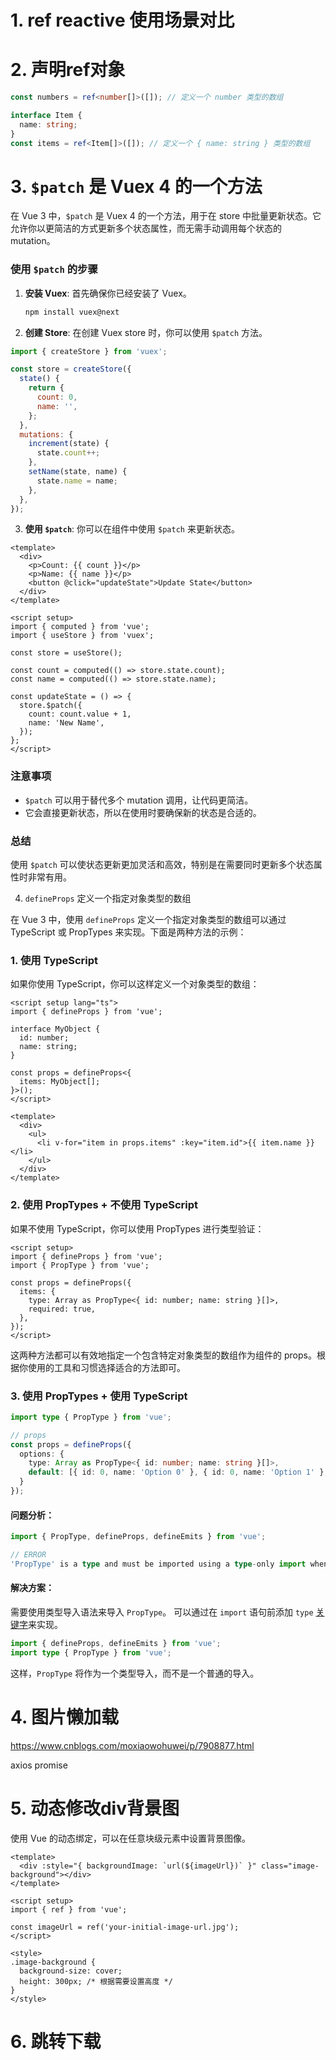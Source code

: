# 1. ref reactive 使用场景对比



# 2. 声明ref对象

```typescript
const numbers = ref<number[]>([]); // 定义一个 number 类型的数组

interface Item {
  name: string;
}
const items = ref<Item[]>([]); // 定义一个 { name: string } 类型的数组
```



# 3. `$patch` 是 Vuex 4 的一个方法

在 Vue 3 中，`$patch` 是 Vuex 4 的一个方法，用于在 store 中批量更新状态。它允许你以更简洁的方式更新多个状态属性，而无需手动调用每个状态的 mutation。

### 使用 `$patch` 的步骤

1. **安装 Vuex**: 首先确保你已经安装了 Vuex。

   ```bash
   npm install vuex@next
   ```

2. **创建 Store**: 在创建 Vuex store 时，你可以使用 `$patch` 方法。

```javascript
import { createStore } from 'vuex';

const store = createStore({
  state() {
    return {
      count: 0,
      name: '',
    };
  },
  mutations: {
    increment(state) {
      state.count++;
    },
    setName(state, name) {
      state.name = name;
    },
  },
});
```

3. **使用 `$patch`**: 你可以在组件中使用 `$patch` 来更新状态。

```vue
<template>
  <div>
    <p>Count: {{ count }}</p>
    <p>Name: {{ name }}</p>
    <button @click="updateState">Update State</button>
  </div>
</template>

<script setup>
import { computed } from 'vue';
import { useStore } from 'vuex';

const store = useStore();

const count = computed(() => store.state.count);
const name = computed(() => store.state.name);

const updateState = () => {
  store.$patch({
    count: count.value + 1,
    name: 'New Name',
  });
};
</script>
```

### 注意事项

- `$patch` 可以用于替代多个 mutation 调用，让代码更简洁。
- 它会直接更新状态，所以在使用时要确保新的状态是合适的。

### 总结

使用 `$patch` 可以使状态更新更加灵活和高效，特别是在需要同时更新多个状态属性时非常有用。













4. `defineProps` 定义一个指定对象类型的数组

在 Vue 3 中，使用 `defineProps` 定义一个指定对象类型的数组可以通过 TypeScript 或 PropTypes 来实现。下面是两种方法的示例：

### 1. 使用 TypeScript

如果你使用 TypeScript，你可以这样定义一个对象类型的数组：

```vue
<script setup lang="ts">
import { defineProps } from 'vue';

interface MyObject {
  id: number;
  name: string;
}

const props = defineProps<{
  items: MyObject[];
}>();
</script>

<template>
  <div>
    <ul>
      <li v-for="item in props.items" :key="item.id">{{ item.name }}</li>
    </ul>
  </div>
</template>
```

### 2. 使用 PropTypes + 不使用 TypeScript

如果不使用 TypeScript，你可以使用 PropTypes 进行类型验证：

```vue
<script setup>
import { defineProps } from 'vue';
import { PropType } from 'vue';

const props = defineProps({
  items: {
    type: Array as PropType<{ id: number; name: string }[]>,
    required: true,
  },
});
</script>
```

这两种方法都可以有效地指定一个包含特定对象类型的数组作为组件的 props。根据你使用的工具和习惯选择适合的方法即可。



### 3. 使用 PropTypes + 使用 TypeScript

```typescript
import type { PropType } from 'vue';

// props
const props = defineProps({
  options: {
    type: Array as PropType<{ id: number; name: string }[]>,
    default: [{ id: 0, name: 'Option 0' }, { id: 0, name: 'Option 1' }, { id: 0, name: 'Option 2' }]
  }
});
```



#### 问题分析：

```typescript
import { PropType, defineProps, defineEmits } from 'vue';

// ERROR
'PropType' is a type and must be imported using a type-only import when 'verbatimModuleSyntax' is enabled.
```

#### 解决方案：

需要使用类型导入语法来导入 `PropType`。
可以通过在 `import` 语句前添加 `type` [关键字](https://so.csdn.net/so/search?q=关键字&spm=1001.2101.3001.7020)来实现。

```typescript
import { defineProps, defineEmits } from 'vue';
import type { PropType } from 'vue';
```

这样，`PropType` 将作为一个类型导入，而不是一个普通的导入。





# 4. 图片懒加载

https://www.cnblogs.com/moxiaowohuwei/p/7908877.html



axios  promise





# 5. 动态修改div背景图

使用 Vue 的动态绑定，可以在任意块级元素中设置背景图像。

```vue
<template>
  <div :style="{ backgroundImage: `url(${imageUrl})` }" class="image-background"></div>
</template>

<script setup>
import { ref } from 'vue';

const imageUrl = ref('your-initial-image-url.jpg');
</script>

<style>
.image-background {
  background-size: cover;
  height: 300px; /* 根据需要设置高度 */
}
</style>
```





# 6. 跳转下载

